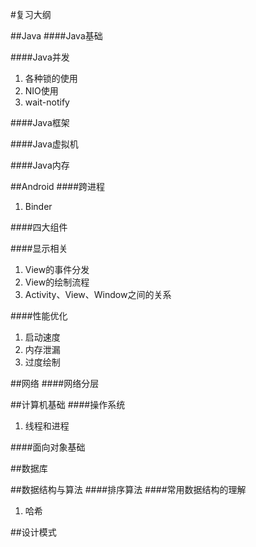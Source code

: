 #复习大纲

##Java
####Java基础

####Java并发
1. 各种锁的使用
2. NIO使用
3. wait-notify 


####Java框架

####Java虚拟机

####Java内存



##Android
####跨进程
1. Binder

####四大组件


####显示相关
1. View的事件分发
2. View的绘制流程
3. Activity、View、Window之间的关系

####性能优化
1. 启动速度
2. 内存泄漏
3. 过度绘制


##网络
####网络分层

##计算机基础
####操作系统
1. 线程和进程

####面向对象基础


##数据库


##数据结构与算法
####排序算法
####常用数据结构的理解
1. 哈希


##设计模式

